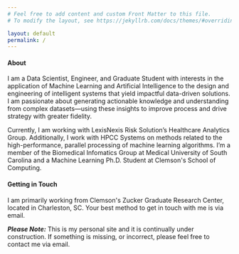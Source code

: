 ```yaml
---
# Feel free to add content and custom Front Matter to this file.
# To modify the layout, see https://jekyllrb.com/docs/themes/#overriding-theme-defaults

layout: default
permalink: /
---
```



<h4>About</h4>
<p>I am a Data Scientist, Engineer, and Graduate Student with interests in the application of Machine Learning and Artificial Intelligence to the design and engineering of intelligent systems that yield impactful data-driven solutions. I am passionate about generating actionable knowledge and understanding from complex datasets—using these insights to improve process and drive strategy with greater fidelity. </p>

<p>Currently, I am working with LexisNexis Risk Solution’s Healthcare Analytics Group. Additionally, I work with HPCC Systems on methods related to the high-performance, parallel processing of machine learning algorithms. I’m a member of the Biomedical Infomatics Group at Medical University of South Carolina and a Machine Learning Ph.D. Student at Clemson's School of Computing.</p>

<h4>Getting in Touch</h4>
<p>I am primarily working from Clemson's Zucker Graduate Research Center, located in Charleston, SC. Your best method to get in touch with me is via email.</p>

<p><b><em>Please Note:</em></b> This is my personal site and it is continually under construction. If something is missing, or incorrect, please feel free to contact me via email.</p>

